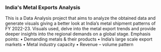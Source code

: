 ### India's Metal Exports Analysis
This is a Data Analysis project that aims to analyze the obtained data and generate visuals giving a better look at India’s metal shipment patterns of FY 2022-23.
Visuals used, delve into the metal export trends and provide deeper insights into the regional demands on a global stage.
Emphasis points:
• Demanding metals & their products
• India’s large scale export markets
• Metal industry capacity
• Revenue – volume pattern
